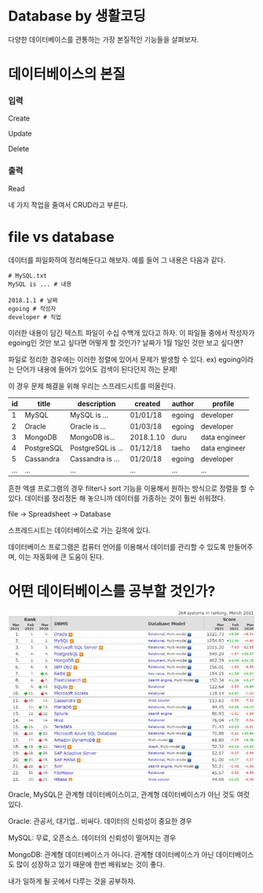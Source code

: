 # Database by 생활코딩

다양한 데이터베이스를 관통하는 가장 본질적인 기능들을 살펴보자.



# 데이터베이스의 본질

### 입력

Create

Update

Delete



### 출력

Read



네 가지 작업을 줄여서 CRUD라고 부른다.



# file vs database

데이터를 파일화하여 정리해둔다고 해보자. 예를 들어 그 내용은 다음과 같다.

```
# MySQL.txt
MySQL is ... # 내용

2018.1.1 # 날짜
egoing # 작성자
developer # 직업
```

이러한 내용이 담긴 텍스트 파일이 수십 수백개 있다고 하자. 이 파일들 중에서 작성자가 egoing인 것만 보고 싶다면 어떻게 할 것인가? 날짜가 1월 1일인 것만 보고 싶다면?

파일로 정리한 경우에는 이러한 정렬에 있어서 문제가 발생할 수 있다. ex) egoing이라는 단어가 내용에 들어가 있어도 검색이 된다던지 하는 문제!

이 경우 문제 해결을 위해 우리는 스프레드시트를 떠올린다. 

| id   | title      | description       | created   | author | profile       |
| ---- | ---------- | ----------------- | --------- | ------ | ------------- |
| 1    | MySQL      | MySQL is ...      | 01/01/18  | egoing | developer     |
| 2    | Oracle     | Oracle is ...     | 01/03/18  | egoing | developer     |
| 3    | MongoDB    | MongoDB is...     | 2018.1.10 | duru   | data engineer |
| 4    | PostgreSQL | PostgreSQL is ... | 01/12/18  | taeho  | data engineer |
| 5    | Cassandra  | Cassandra is ...  | 01/20/18  | egoing | developer     |
| ...  | ...        | ...               | ...       | ...    | ...           |

흔한 엑셀 프로그램의 경우 filter나 sort 기능을 이용해서 원하는 방식으로 정렬을 할 수 있다. 데이터를 정리정돈 해 놓으니까 데이터를 가종하는 것이 훨씬 쉬워졌다.

file -> Spreadsheet -> Database

스프레드시트는 데이터베이스로 가는 길목에 있다.

데이터베이스 프로그램은 컴퓨터 언어를 이용해서 데이터를 관리할 수 있도록 만들어주며, 이는 자동화에 큰 도움이 된다.



# 어떤 데이터베이스를 공부할 것인가?

![캡처](2_Database.assets/캡처.JPG)

Oracle, MySQL은 관계형 데이터베이스이고, 관계형 데이터베이스가 아닌 것도 여럿 있다.

Oracle: 관공서, 대기업.. 비싸다. 데이터의 신뢰성이 중요한 경우

MySQL: 무료, 오픈소스. 데이터의 신뢰성이 떨어지는 경우

MongoDB: 관계형 데이터베이스가 아니다. 관계형 데이터베이스가 아닌 데이터베이스도 많이 성장하고 있기 때문에 한번 배워보는 것이 좋다.



내가 일하게 될 곳에서 다루는 것을 공부하자.

